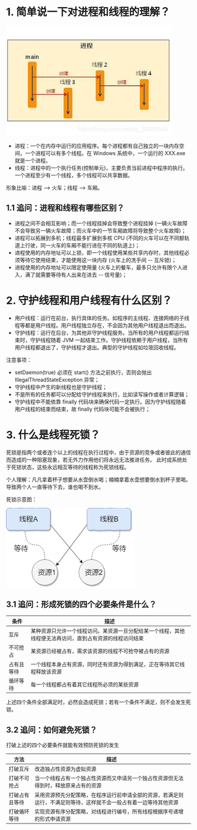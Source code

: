 # 1. 简单说一下对进程和线程的理解？

![并发编程02.png](./picture/并发编程02.png)

* 进程：一个在内存中运行的应用程序。每个进程都有自己独立的一块内存空间，一个进程可以有多个线程。在 Windows 系统中，一个运行的 XXX.exe 就是一个进程。
* 线程：进程中的一个执行任务(控制单元)，主要负责当前进程中程序的执行。一个进程至少有一个线程，多个线程可以共享数据。

形象比喻：进程 --> 火车；线程 --> 车厢。

## 1.1 追问：进程和线程有哪些区别？
* 进程之间不会相互影响；而一个线程挂掉会导致整个进程挂掉 (一辆火车故障不会导致另一辆火车故障；而火车中的一节车厢故障将导致整个火车故障)；
* 进程可以拓展到多机；线程最多扩展到多核 CPU (不同的火车可以在不同额轨道上行驶，同一火车的车厢不能行进在不同的轨道上)；
* 进程使用的内存地址可以上锁，即一个线程使用某些共享内存时，其他线程必须等待它使用结束，才能使用这一块内存 (火车上的洗手间 -- 互斥锁)；
* 进程使用的内存地址可以限定使用量 (火车上的餐车，最多只允许有限个人进入，满了就需要等待有人出来在进去 -- 信号量)；

# 2. 守护线程和用户线程有什么区别？
* 用户线程：运行在前台，执行具体的任务。如程序的主线程、连接网络的子线程等都是用户线程。用户线程独立存在，不会因为其他用户线程退出而退出。
* 守护线程：运行在后台，为其他非守护线程服务。当所有的用户线程都运行结束时，守护线程随着 JVM 一起结束工作。守护线程依赖于用户线程，当所有用户线程都退出了，守护线程才退出。典型的守护线程如垃圾回收线程。

注意事项：
* setDaemon(true) 必须在 start() 方法之前执行，否则会抛出 IllegalThreadStateException 异常；
* 守护线程中产生的新线程也是守护线程；
* 不是所有的任务都可以分配给守护线程来执行，比如读写操作或者计算逻辑；
* 守护线程中不能依靠 finally 代码块来确保代码一定执行。因为守护线程随着用户线程的结束而结束，故 finally 代码块可能不会被执行；

# 3. 什么是线程死锁？
死锁是指两个或者连个以上的线程在执行过程中，由于资源的竞争或者彼此的通信而造成的一种阻塞现象，若无外力作用他们将永远无法推进任务。
此时成系统处于死锁状态，这些永远相互等待的线程称为死锁线程。

个人理解：凡凡拿着杯子想要从水壶倒水喝；楠楠拿着水壶想要倒水到杯子里喝。导致两个人一直等待下去，谁也喝不到水。

死锁示意图：

![并发编程03.png](./picture/并发编程03.png)

## 3.1 追问：形成死锁的四个必要条件是什么？

| 条件 | 描述 |
| --- | --- |
| 互斥 | 某种资源只允许一个线程访问。某资源一旦分配给某一个线程，其他线程便无法再访问，直到占有资源的线程访问结束 |
| 不可抢占 | 某资源已经被占有，需求该资源的线程不可抢夺被占有的资源 |
| 占有且等待 | 一个线程本身占有资源，同时还有资源为得到满足，正在等待其它线程释放该资源 |
| 循环等待 | 每一个线程都占有着其它线程所必须的某些资源 |

上述四个条件全部满足时，必然会造成死锁；若有一个条件不满足，则不会发生死锁。

## 3.2 追问：如何避免死锁？
打破上述的四个必要条件就能有效预防死锁的发生

| 方法 | 描述 |
| --- | --- |
| 打破互斥 | 改造独占性资源为虚拟资源 |
| 打破不可抢占 | 当一个线程占有一个独占性资源而又申请另一个独占性资源但无法得到时，释放原来占有的资源 |
| 打破占有且等待 | 采用资源预先分配策略，在程序运行前申请全部的资源，若满足则运行，不满足则等待，这样就不会一般占有着一边等待其他资源 |
| 打破循环等待 | 实现资源有序分配策略，对线程进行编号，所有线程根据序号递增的形式申请资源 |








































